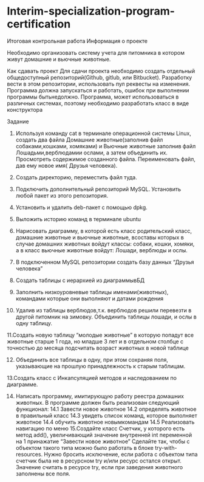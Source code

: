 # Interim-specialization-program-certification

Итоговая контрольная работа
Информация о проекте 

Необходимо организовать систему учета для питомника в котором живут домашние и вьючные животные. 

Как сдавать проект 
Для сдачи проекта необходимо создать отдельный общедоступный репозиторий(Github, gitlub, или Bitbucket).
Разработку вести в этом репозитории, использовать пул реквесты на изменения. 
Программа должна запускаться и работать, ошибок при выполнении программы бытьнедолжно. 
Программа, может использоваться в различных системах, поэтому необходимо разработать класс в виде конструктора

Задание 

1. Используя команду cat в терминале операционной системы Linux, создать два файла Домашние животные(заполнив файл собаками,кошками, хомяками) и Вьючные животные заполнив файл Лошадьми,верблюдамии ослами, а затем объединить их. Просмотреть содержимое созданного файла. Переименовать файл, дав ему новое имя( Друзья человека). 

2. Создать директорию, переместить файл туда.
  
3. Подключить дополнительный репозиторий MySQL. Установить любой пакет из этого репозитория.
  
4. Установить и удалить deb-пакет с помощью dpkg.

5. Выложить историю команд в терминале ubuntu

6. Нарисовать диаграмму, в которой есть класс родительский класс, домашние животные и вьючные животные, всоставы которых в случае домашних животных войдут классы: собаки, кошки, хомяки, а в класс вьючные животные войдут: Лошади, верблюды и ослы.

7. В подключенном MySQL репозитории создать базу данных “Друзья человека”

8. Создать таблицы с иерархией из диаграммывБД

9. Заполнить низкоуровневые таблицы именами(животных), командами которые они выполняют и датами рождения
  
10. Удалив из таблицы верблюдов,т.к. верблюдов решили перевезти в другой питомник на зимовку. Объединить таблицы лошади, и ослы в одну таблицу.

11.Создать новую таблицу “молодые животные” в которую попадут все животные старше 1 года, но младше 3 лет и в отдельном столбце с точностью до месяца подсчитать возраст животных в новой таблице

12. Объединить все таблицы в одну, при этом сохраняя поля, указывающие на прошлую принадлежность к старым таблицам.

13.Создать класс с Инкапсуляцией методов и наследованием по диаграмме.

14. Написать программу, имитирующую работу реестра домашних животных. В программе должен быть реализован следующий функционал:
    14.1 Завести новое животное
    14.2 определять животное в правильный класс
    14.3 увидеть список команд, которое выполняет животное
    14.4 обучить животное новымкомандам
    14.5 Реализовать навигацию по меню
    15.Создайте класс Счетчик, у которого есть метод add(), увеличивающий значение внутренней int переменной на 1 принажатие “Завести новое животное” Сделайте так, чтобы с объектом такого типа можно было работать в блоке try-with-resources. Нужно бросить исключение, если работа с объектом типа счетчик была не в ресурсном try и/или ресурс остался открыт. Значение считать в ресурсе try, если при заведения животного заполнены все поля.
